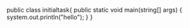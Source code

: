 public class initialtask{
    public static void main(string[] args) {
system.out.println("hello");
    }
}   